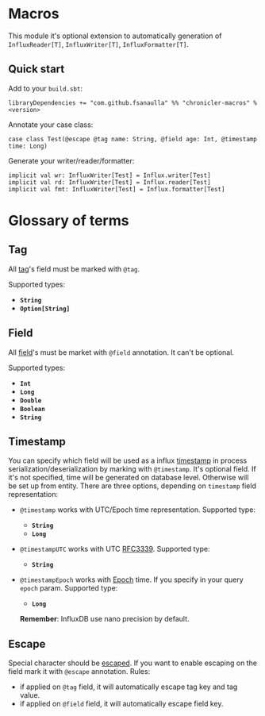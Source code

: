 # Macros
This module it's optional extension to automatically generation of `InfluxReader[T]`, `InfluxWriter[T]`, `InfluxFormatter[T]`.

## Quick start
Add to your `build.sbt`:
```
libraryDependencies += "com.github.fsanaulla" %% "chronicler-macros" % <version>
```
Annotate your case class:
```
case class Test(@escape @tag name: String, @field age: Int, @timestamp time: Long)
```
Generate your writer/reader/formatter:
```
implicit val wr: InfluxWriter[Test] = Influx.writer[Test]
implicit val rd: InfluxWriter[Test] = Influx.reader[Test]
implicit val fmt: InfluxWriter[Test] = Influx.formatter[Test]
```
# Glossary of terms
## Tag
All [tag](https://docs.influxdata.com/influxdb/v1.7/concepts/glossary/#tag)'s field must be marked with `@tag`. 

Supported types: 
- **`String`** 
- **`Option[String]`**

## Field
All [field](https://docs.influxdata.com/influxdb/v1.7/concepts/glossary/#field)'s must be market with `@field` annotation. It can't be optional.

Supported types: 
- **`Int`**
- **`Long`**
- **`Double`**
- **`Boolean`**
- **`String`**

## Timestamp
You can specify which field will be used as a influx [timestamp](https://docs.influxdata.com/influxdb/v1.5/concepts/glossary/#timestamp) in process serialization/deserialization by marking with `@timestamp`.
It's optional field. 
If it's not specified, time will be generated on database level. Otherwise will be set up from entity.
There are three options, depending on `timestamp` field representation:

- `@timestamp` works with UTC/Epoch time representation. 
Supported type:
    - **`String`**
    - **`Long`**

- `@timestampUTC` works with UTC [RFC3339](https://www.ietf.org/rfc/rfc3339.txt). 
Supported type: 
    - **`String`**
- `@timestampEpoch` works with [Epoch](https://en.wikipedia.org/wiki/Unix_time) time. 
If you specify in your query `epoch` param. Supported type:
    - **`Long`**
    
    **Remember**: InfluxDB use nano precision by default.
    
## Escape
Special character should be [escaped](https://docs.influxdata.com/influxdb/v1.7/write_protocols/line_protocol_tutorial/#special-characters).
If you want to enable escaping on the field mark it with `@escape` annotation.
Rules: 
- if applied on `@tag` field, it will automatically escape tag key and tag value.
- if applied on `@field` field, it will automatically escape field key.

